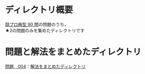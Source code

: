 # ディレクトリ概要
[競プロ典型 90 問](https://atcoder.jp/contests/typical90)の問題のうち，  
★2の問題のみを集めたディレクトリです

# 問題と解法をまとめたディレクトリ
[問題　004](https://atcoder.jp/contests/typical90/tasks/typical90_d)：[解法をまとめたディレクトリ](https://github.com/gostachan/AtCoder/tree/main/typical90/level2/num4)